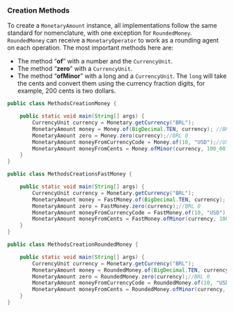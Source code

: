 ### Creation Methods


To create a `MonetaryAmount` instance, all implementations follow the same standard for nomenclature, with one 
exception for `RoundedMoney`. `RoundedMoney` can receive a `MonetaryOperator` to work as a rounding agent on each operation. The most important methods here are:

* The method “**of**” with a number and the `CurrencyUnit`.
* The method “**zero**” with a `CurrencyUnit`.
* The method “**ofMinor**” with a long and a `CurrencyUnit`. The `long` will take the cents and convert them using the currency fraction digits, for example, 200 cents is two dollars.



```java
public class MethodsCreationMoney {

    public static void main(String[] args) {
        CurrencyUnit currency = Monetary.getCurrency("BRL");
        MonetaryAmount money = Money.of(BigDecimal.TEN, currency); //BRL 10
        MonetaryAmount zero = Money.zero(currency);//BRL 0
        MonetaryAmount moneyFromCurrencyCode = Money.of(10, "USD");//USD 10
        MonetaryAmount moneyFromCents = Money.ofMinor(currency, 100_00);//BRL 10
    }
}
```


```java
public class MethodsCreationsFastMoney {

    public static void main(String[] args) {
        CurrencyUnit currency = Monetary.getCurrency("BRL");
        MonetaryAmount money = FastMoney.of(BigDecimal.TEN, currency); //BRL 10
        MonetaryAmount zero = FastMoney.zero(currency);//BRL 0
        MonetaryAmount moneyFromCurrencyCode = FastMoney.of(10, "USD");//USD 10
        MonetaryAmount moneyFromCents = FastMoney.ofMinor(currency, 100_00);//BRL 10
    }
}
```


```java
public class MethodsCreationRoundedMoney {

    public static void main(String[] args) {
        CurrencyUnit currency = Monetary.getCurrency("BRL");
        MonetaryAmount money = RoundedMoney.of(BigDecimal.TEN, currency); //BRL 10
        MonetaryAmount zero = RoundedMoney.zero(currency);//BRL 0
        MonetaryAmount moneyFromCurrencyCode = RoundedMoney.of(10, "USD");//USD 10
        MonetaryAmount moneyFromCents = RoundedMoney.ofMinor(currency, 100_00);//BRL 10
    }
}
```
 




